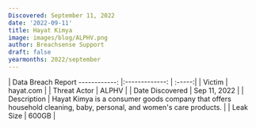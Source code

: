 ```yaml
---
Discovered: September 11, 2022
date: '2022-09-11'
title: Hayat Kimya
image: images/blog/ALPHV.png
author: Breachsense Support
draft: false
yearmonths: 2022/september
---
```



| Data Breach Report
------------:     |:-------------:    | :-----:|
| Victim      | hayat.com      | 
| Threat Actor      | ALPHV      | 
| Date Discovered      | Sep 11, 2022      | 
| Description      | Hayat Kimya is a consumer goods company that offers household cleaning, baby, personal, and women's care products.      | 
| Leak Size      | 600GB      | 

